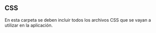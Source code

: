 ## CSS

En esta carpeta se deben incluir todos los archivos CSS que se vayan a utilizar en la aplicación.